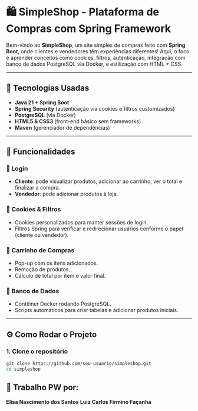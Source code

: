 # 🛍️ SimpleShop - Plataforma de Compras com Spring Framework

Bem-vindo ao **SimpleShop**, um site simples de compras feito com **Spring Boot**, onde clientes e vendedores têm experiências diferentes! Aqui, o foco é aprender conceitos como cookies, filtros, autenticação, integração com banco de dados PostgreSQL via Docker, e estilização com HTML + CSS.

---

## 🚀 Tecnologias Usadas

- **Java 21 + Spring Boot**
- **Spring Security** (autenticação via cookies e filtros customizados)
- **PostgreSQL** (via Docker)
- **HTML5 & CSS3** (front-end básico sem frameworks)
- **Maven** (gerenciador de dependências)

---

## 🧠 Funcionalidades

### 👥 Login
- **Cliente**: pode visualizar produtos, adicionar ao carrinho, ver o total e finalizar a compra.
- **Vendedor**: pode adicionar produtos à loja.

### 🧩 Cookies & Filtros
- Cookies personalizados para manter sessões de login.
- Filtros Spring para verificar e redirecionar usuários conforme o papel (cliente ou vendedor).

### 🛒 Carrinho de Compras
- Pop-up com os itens adicionados.
- Remoção de produtos.
- Cálculo de total por item e valor final.

### 💾 Banco de Dados
- Contêiner Docker rodando PostgreSQL.
- Scripts automáticos para criar tabelas e adicionar produtos iniciais.

---

## ⚙️ Como Rodar o Projeto

### 1. Clone o repositório
```bash
git clone https://github.com/seu-usuario/simpleshop.git
cd simpleshop
```

## 🧠 Trabalho PW por:
**Elisa Nascimento dos Santos**
**Luiz Carlos Firmino Façanha**

